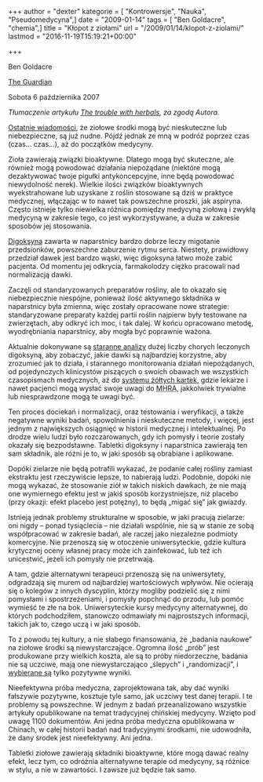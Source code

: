 +++
author = "dexter"
kategorie = [ "Kontrowersje", "Nauka", "Pseudomedycyna",]
date = "2009-01-14"
tags = [ "Ben Goldacre", "chemia",]
title = "Kłopot z ziołami"
url = "/2009/01/14/klopot-z-ziolami/"
lastmod = "2016-11-19T15:19:21+00:00"

+++

Ben Goldacre
  
[The Guardian][1]
  
Sobota 6 października 2007

_Tłumaczenie artykułu [The trouble with herbals][2], za zgodą Autora._

[Ostatnie wiadomości][3], że ziołowe środki mogą być nieskuteczne lub niebezpieczne, są już nudne. Pójdź jednak ze mną w podróż poprzez czas (czas&#8230; czas&#8230;), aż do początków medycyny.

<!--more-->Zioła zawierają związki bioaktywne. Dlatego mogą być skuteczne, ale również mogą powodować działania niepożądane (niektóre mogą dezaktywować twoje pigułki antykoncepcyjne, inne będą powodować niewydolność nerek). Wielkie ilości związków bioaktywnych wyekstrahowane lub uzyskane z roślin stosowane są dziś w praktyce medycznej, włączając w to nawet tak powszechne proszki, jak aspiryna. Często istnieje tylko niewielka różnica pomiędzy medycyną ziołową i zwykłą medycyną w zakresie tego, co jest wykorzystywane, a duża w zakresie sposobów jej stosowania.

[Digoksyna][4] zawarta w naparstnicy bardzo dobrze leczy migotanie przedsionków, powszechne zaburzenie rytmu serca. Niestety, prawidłowy przedział dawek jest bardzo wąski, więc digoksyna łatwo może zabić pacjenta. Od momentu jej odkrycia, farmakolodzy ciężko pracowali nad normalizacją dawki.

Zaczęli od standaryzowanych preparatów rośliny, ale to okazało się niebezpiecznie niespójne, ponieważ ilość aktywnego składnika w naparstnicy była zmienna, więc zostały opracowane nowe strategie: standaryzowane preparaty każdej partii roślin najpierw były testowane na zwierzętach, aby odkryć ich moc, i tak dalej. W końcu opracowano metodę, wyodrębniania naparstnicy, aby mogła być poprawnie ważona.

Aktualnie dokonywane są [staranne analizy][5] dużej liczby chorych leczonych digoksyną, aby zobaczyć, jakie dawki są najbardziej korzystne, aby zrozumieć jak to działa, i starannego monitorowania działań niepożądanych, od pojedynczych klinicystów piszących o swoich obawach we wszystkich czasopismach medycznych, aż do [systemu żółtych kartek][6], gdzie lekarze i nawet pacjenci mogą wysłać swoje uwagi do <acronym title="Medicines and Healthcare products Regulatory Agency ">MHRA</acronym>, jakkolwiek trywialne lub niesprawdzone mogą te uwagi być.

Ten proces dociekań i normalizacji, oraz testowania i weryfikacji, a także negatywne wyniki badań, spowolnienia i nieskuteczne metody, i więcej, jest jednym z największych osiągnięć w historii medycznej i intelektualnej. Po drodze wielu ludzi było rozczarowanych, gdy ich pomysły i teorie zostały okazały się bezpodstawne. Tabletki digoksyny i naparstnica zawierają ten sam składnik, ale różni je to, w jaki sposób są obrabiane i aplikowane.

Dopóki zielarze nie będą potrafili wykazać, że podanie całej rośliny zamiast ekstraktu jest rzeczywiście lepsze, to nabierają ludzi. Podobnie, dopóki nie mogą wykazać, że stosowanie ziół w takich niskich dawkach, że nie mają one wymiernego efektu jest w jakiś sposób korzystniejsze, niż placebo (przy okazji: efekt placebo jest potężny), to będą &#8222;migać się&#8221; jak gwiazdy.

Istnieją jednak problemy strukturalne w sposobie, w jaki pracują zielarze: oni nigdy &#8211; ponad tysiąclecia &#8211; nie działali wspólnie, nie są w stanie ze sobą współpracować w zakresie badań, ale raczej jako niezależne podmioty komercyjne. Nie przenoszą się w otoczenie uniwersyteckie, gdzie kultura krytycznej oceny własnej pracy może ich zainfekować, lub też ich unicestwić, jeżeli ich pomysły nie przetrwają.

A tam, gdzie alternatywni terapeuci przenoszą się na uniwersytety, odgradzają się murem od najbardziej wartościowych wpływów. Nie ocierają się o kolegów z innych dyscyplin, którzy mogliby podzielić się z nimi pomysłami i spostrzeżeniami, i pomysły popchnąć do przodu, lub pomóc wymieść te złe na bok. Uniwersyteckie kursy medycyny alternatywnej, do których podchodziłem, stanowczo odmawiały mi najprostszych informacji, takich jak to, czego uczą i w jaki sposób.

To z powodu tej kultury, a nie słabego finansowania, że &#8222;badania naukowe&#8221; na ziołowe środki są niewystarczające. Ogromna ilość &#8222;prób&#8221; jest produkowane przy wielkich koszta, ale są to próby niedorzeczne, badania nie są uczciwe, mają one niewystarczająco &#8222;ślepych&#8221; i &#8222;randomizacji&#8221;, i [wybierane są][7] tylko pozytywne wyniki.

Nieefektywna próba medyczna, zaprojektowana tak, aby dać wyniki fałszywie pozytywne, kosztuje tyle samo, jak uczciwy test danej terapii. I te problemy są powszechne. W jednym z badań przeanalizowano wszystkie artykuły opublikowane na temat tradycyjnej chińskiej medycyny. Wzięto pod uwagę 1100 dokumentów. Ani jedna próba medyczna opublikowana w Chinach, w całej historii badań nad tradycyjnymi środkami, nie udowodniła, że dany środek jest nieefektywny. Ani jedna.

Tabletki ziołowe zawierają składniki bioaktywne, które mogą dawać realny efekt, lecz tym, co odróżnia alternatywne terapie od medycyny, są różnice w stylu, a nie w zawartości. I zawsze już będzie tak samo.

 [1]: http://www.guardian.co.uk/
 [2]: http://www.badscience.net/2007/10/543/
 [3]: http://www.guardian.co.uk/medicine/story/0,,2183054,00.html?gusrc=rss&feed=networkfront
 [4]: http://pl.wikipedia.org/wiki/Digoksyna
 [5]: http://www.amazon.co.uk/gp/product/1405139765?ie=UTF8&tag=bs0b-21&linkCode=as2&camp=1634&creative=6738&creativeASIN=1405139765
 [6]: http://yellowcard.mhra.gov.uk/
 [7]: http://en.wikipedia.org/wiki/Cherry_picking